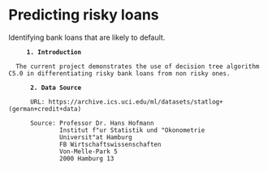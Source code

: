   
# Predicting risky loans

Identifying bank loans that are likely to default.

<html>

<body>
 
 <t>
        
   <b>
     
         1. Introduction
   </b>
     
      The current project demonstrates the use of decision tree algorithm C5.0 in differentiating risky bank loans from non risky ones.
 </t>
 <t>
 
   <b>
          
          2. Data Source
  </b>
          
  <t>
          
          URL: https://archive.ics.uci.edu/ml/datasets/statlog+(german+credit+data)
          
          Source: Professor Dr. Hans Hofmann 
                  Institut f"ur Statistik und "Okonometrie 
                  Universit"at Hamburg 
                  FB Wirtschaftswissenschaften 
                  Von-Melle-Park 5 
                  2000 Hamburg 13      
  </t>
</t>
</body>
  

</html>

